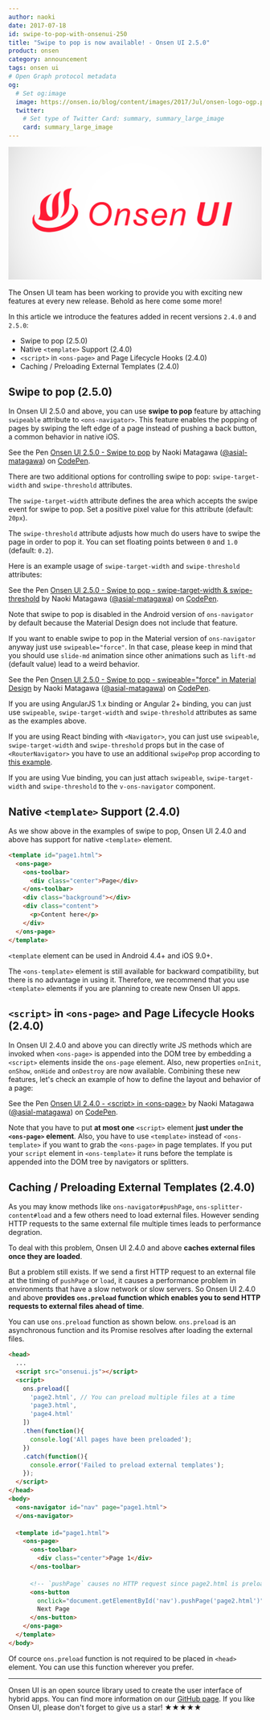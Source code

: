 ```yaml
---
author: naoki
date: 2017-07-18
id: swipe-to-pop-with-onsenui-250
title: "Swipe to pop is now available! - Onsen UI 2.5.0"
product: onsen
category: announcement
tags: onsen ui
# Open Graph protocol metadata
og:
  # Set og:image
  image: https://onsen.io/blog/content/images/2017/Jul/onsen-logo-ogp.png
  twitter:
    # Set type of Twitter Card: summary, summary_large_image
    card: summary_large_image
---
```


![Onsen UI](/blog/content/images/2017/Jul/onsen-logo-ogp.png)

The Onsen UI team has been working to provide you with exciting new features at every new release. Behold as here come some more!

In this article we introduce the features added in recent versions `2.4.0` and `2.5.0`:

- Swipe to pop (2.5.0)
- Native `<template>` Support (2.4.0)
- `<script>` in `<ons-page>` and Page Lifecycle Hooks (2.4.0)
- Caching / Preloading External Templates (2.4.0)

<!-- more -->

## Swipe to pop (2.5.0)

In Onsen UI 2.5.0 and above, you can use **swipe to pop** feature by attaching `swipeable` attribute to `<ons-navigator>`.
This feature enables the popping of pages by swiping the left edge of a page instead of pushing a back button, a common behavior in native iOS.

<p data-height="512" data-theme-id="dark" data-slug-hash="NgVpoN" data-default-tab="html,result" data-user="asial-matagawa" data-embed-version="2" data-pen-title="Onsen UI 2.5.0 - Swipe to pop" class="codepen">See the Pen <a href="https://codepen.io/asial-matagawa/pen/NgVpoN/">Onsen UI 2.5.0 - Swipe to pop</a> by Naoki Matagawa (<a href="https://codepen.io/asial-matagawa">@asial-matagawa</a>) on <a href="https://codepen.io">CodePen</a>.</p>
<script async src="https://production-assets.codepen.io/assets/embed/ei.js"></script>

There are two additional options for controlling swipe to pop: `swipe-target-width` and `swipe-threshold` attributes.

The `swipe-target-width` attribute defines the area which accepts the swipe event for swipe to pop. Set a positive pixel value for this attribute (default: `20px`).

The `swipe-threshold` attribute adjusts how much do users have to swipe the page in order to pop it. You can set floating points between `0` and `1.0` (default: `0.2`).

Here is an example usage of `swipe-target-width` and `swipe-threshold` attributes:

<p data-height="512" data-theme-id="dark" data-slug-hash="owRWgV" data-default-tab="html,result" data-user="asial-matagawa" data-embed-version="2" data-pen-title="Onsen UI 2.5.0 - Swipe to pop - swipe-target-width & swipe-threshold" class="codepen">See the Pen <a href="https://codepen.io/asial-matagawa/pen/owRWgV/">Onsen UI 2.5.0 - Swipe to pop - swipe-target-width & swipe-threshold</a> by Naoki Matagawa (<a href="https://codepen.io/asial-matagawa">@asial-matagawa</a>) on <a href="https://codepen.io">CodePen</a>.</p>
<script async src="https://production-assets.codepen.io/assets/embed/ei.js"></script>

Note that swipe to pop is disabled in the Android version of `ons-navigator` by default because the Material Design does not include that feature.

If you want to enable swipe to pop in the Material version of `ons-navigator` anyway just use `swipeable="force"`.
In that case, please keep in mind that you should use `slide-md` animation since other animations such as `lift-md` (default value) lead to a weird behavior.

<p data-height="512" data-theme-id="dark" data-slug-hash="owRWjO" data-default-tab="html,result" data-user="asial-matagawa" data-embed-version="2" data-pen-title="Onsen UI 2.5.0 - Swipe to pop - swipeable="force" in Material Design" class="codepen">See the Pen <a href="https://codepen.io/asial-matagawa/pen/owRWjO/">Onsen UI 2.5.0 - Swipe to pop - swipeable="force" in Material Design</a> by Naoki Matagawa (<a href="https://codepen.io/asial-matagawa">@asial-matagawa</a>) on <a href="https://codepen.io">CodePen</a>.</p>
<script async src="https://production-assets.codepen.io/assets/embed/ei.js"></script>

If you are using AngularJS 1.x binding or Angular 2+ binding, you can just use `swipeable`, `swipe-target-width` and `swipe-threshold` attributes as same as the examples above.

If you are using React binding with `<Navigator>`, you can just use `swipeable`, `swipe-target-width` and `swipe-threshold` props but in the case of `<RouterNavigator>` you have to use an additional `swipePop` prop according to [this example](https://github.com/OnsenUI/OnsenUI/blob/d1254ff33be9b26ed98b67561f31c72279884c63/bindings/react/demo/examples/RouterNavigator.js#L159).

If you are using Vue binding, you can just attach `swipeable`, `swipe-target-width` and `swipe-threshold` to the `v-ons-navigator` component.

## Native `<template>` Support (2.4.0)

As we show above in the examples of swipe to pop, Onsen UI 2.4.0 and above has support for native `<template>` element.

```html
<template id="page1.html">
  <ons-page>
    <ons-toolbar>
      <div class="center">Page</div>
    </ons-toolbar>
    <div class="background"></div>
    <div class="content">
      <p>Content here</p>
    </div>
  </ons-page>
</template>
```

`<template` element can be used in Android 4.4+ and iOS 9.0+.

The `<ons-template>` element is still available for backward compatibility, but there is no advantage in using it. Therefore, we recommend that you use `<template>` elements if you are planning to create new Onsen UI apps.

## `<script>` in `<ons-page>` and Page Lifecycle Hooks (2.4.0)

In Onsen UI 2.4.0 and above you can directly write JS methods which are invoked when `<ons-page>` is appended into the DOM tree by embedding a `<script>` elements inside the `ons-page` element. Also, new properties `onInit`, `onShow`, `onHide` and `onDestroy` are now available.
Combining these new features, let's check an example of how to define the layout and behavior of a page:

<p data-height="512" data-theme-id="dark" data-slug-hash="ModmjQ" data-default-tab="html,result" data-user="asial-matagawa" data-embed-version="2" data-pen-title="Onsen UI 2.4.0 - <script> in <ons-page>" class="codepen">See the Pen <a href="https://codepen.io/asial-matagawa/pen/ModmjQ/">Onsen UI 2.4.0 - &lt;script&gt; in &lt;ons-page&gt;</a> by Naoki Matagawa (<a href="https://codepen.io/asial-matagawa">@asial-matagawa</a>) on <a href="https://codepen.io">CodePen</a>.</p>
<script async src="https://production-assets.codepen.io/assets/embed/ei.js"></script>

Note that you have to put **at most one** `<script>` element **just under the `<ons-page>` element**.
Also, you have to use `<template>` instead of `<ons-template>` if you want to grab the `<ons-page>` in page templates. If you put your `script` element in `<ons-template>` it runs before the template is appended into the DOM tree by navigators or splitters.

## Caching / Preloading External Templates (2.4.0)

As you may know methods like `ons-navigator#pushPage`, `ons-splitter-content#load` and a few others need to load external files. However sending HTTP requests to the same external file multiple times leads to performance degration.

To deal with this problem, Onsen UI 2.4.0 and above **caches external files once they are loaded**.

But a problem still exists. If we send a first HTTP request to an external file at the timing of `pushPage` or `load`, it causes a performance problem in environments that have a slow network or slow servers. So Onsen UI 2.4.0 and above **provides `ons.preload` function which enables you to send HTTP requests to external files ahead of time**.

You can use `ons.preload` function as shown below.
`ons.preload` is an asynchronous function and its Promise resolves after loading the external files.

```html
<head>
  ...
  <script src="onsenui.js"></script>
  <script>
    ons.preload([
      'page2.html', // You can preload multiple files at a time
      'page3.html',
      'page4.html'
    ])
    .then(function(){
      console.log('All pages have been preloaded');
    })
    .catch(function(){
      console.error('Failed to preload external templates');
    });
  </script>
</head>
<body>
  <ons-navigator id="nav" page="page1.html">
  </ons-navigator>

  <template id="page1.html">
    <ons-page>
      <ons-toolbar>
        <div class="center">Page 1</div>
      </ons-toolbar>

      <!-- `pushPage` causes no HTTP request since page2.html is preloaded -->
      <ons-button
        onclick="document.getElementById('nav').pushPage('page2.html')">
        Next Page
      </ons-button>
    </ons-page>
  </template>
</body>
```

Of cource `ons.preload` function is not required to be placed in `<head>` element.
You can use this function wherever you prefer.

---

Onsen UI is an open source library used to create the user interface of hybrid apps. You can find more information on our [GitHub page](https://github.com/OnsenUI/OnsenUI). If you like Onsen UI, please don't forget to give us a star! ★★★★★
